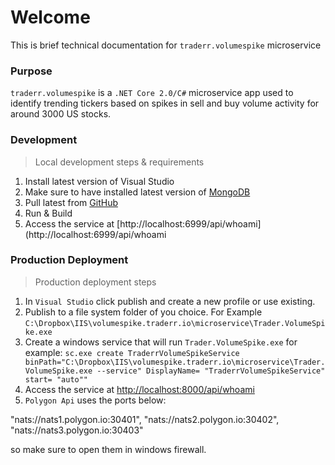 # Welcome

This is brief technical documentation for `traderr.volumespike` microservice

### Purpose

`traderr.volumespike` is a `.NET Core 2.0/C#` microservice app used to identify trending tickers based on spikes in sell and buy volume activity for around 3000 US stocks.

### Development

> Local development steps & requirements

1. Install latest version of Visual Studio
2. Make sure to have installed latest version of [MongoDB](https://www.mongodb.com/)
3. Pull latest from [GitHub](https://github.com/traderrio/trader.polygon.git)
4. Run & Build
5. Access the service at [http://localhost:6999/api/whoami](http://localhost:6999/api/whoami

### Production Deployment

> Production deployment steps

1. In `Visual Studio` click publish and create a new profile or use existing.
2. Publish to a file system folder of you choice. For Example `C:\Dropbox\IIS\volumespike.traderr.io\microservice\Trader.VolumeSpike.exe`
3. Create a windows service that will run `Trader.VolumeSpike.exe` for example:
 `sc.exe create TraderrVolumeSpikeService binPath="C:\Dropbox\IIS\volumespike.traderr.io\microservice\Trader.VolumeSpike.exe --service" DisplayName= "TraderrVolumeSpikeService" start= "auto""`
4. Access the service at [http://localhost:8000/api/whoami](http://localhost:6999/api/whoami)
5. `Polygon Api` uses the ports below:

"nats://nats1.polygon.io:30401",
"nats://nats2.polygon.io:30402",
"nats://nats3.polygon.io:30403"

so make sure to open them in windows firewall.
